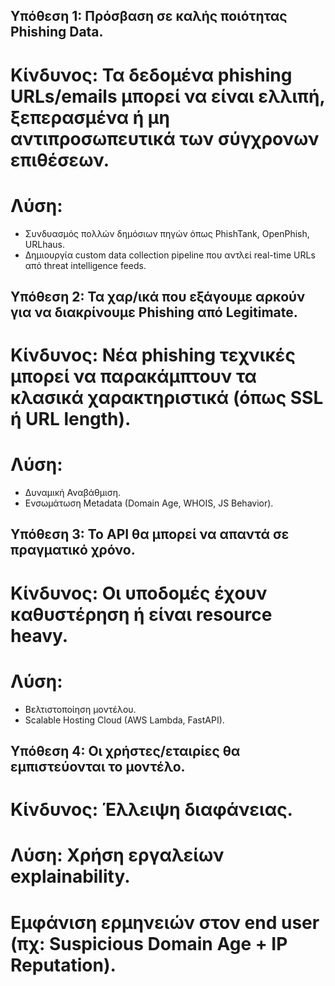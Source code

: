 ## Υπόθεση 1: Πρόσβαση σε καλής ποιότητας Phishing Data.
# Κίνδυνος: Τα δεδομένα phishing URLs/emails μπορεί να είναι ελλιπή, ξεπερασμένα ή μη αντιπροσωπευτικά των σύγχρονων επιθέσεων.
# Λύση: 
- Συνδυασμός πολλών δημόσιων πηγών όπως PhishTank, OpenPhish, URLhaus.
- Δημιουργία custom data collection pipeline που αντλεί real-time URLs από threat intelligence feeds.

## Υπόθεση 2: Τα χαρ/ικά που εξάγουμε αρκούν για να διακρίνουμε Phishing από Legitimate.
# Κίνδυνος: Νέα phishing τεχνικές μπορεί να παρακάμπτουν τα κλασικά χαρακτηριστικά (όπως SSL ή URL length).
# Λύση:
- Δυναμική Αναβάθμιση.
- Ενσωμάτωση Metadata (Domain Age, WHOIS, JS Behavior).

## Υπόθεση 3: Το API θα μπορεί να απαντά σε πραγματικό χρόνο.
# Κίνδυνος: Οι υποδομές έχουν καθυστέρηση ή είναι resource heavy.
# Λύση:
- Βελτιστοποίηση μοντέλου.
- Scalable Hosting Cloud (AWS Lambda, FastAPI).

## Υπόθεση 4: Οι χρήστες/εταιρίες θα εμπιστεύονται το μοντέλο.
# Κίνδυνος: Έλλειψη διαφάνειας.
# Λύση: Χρήση εργαλείων explainability.
# Εμφάνιση ερμηνειών στον end user (πχ: Suspicious Domain Age + IP Reputation).
